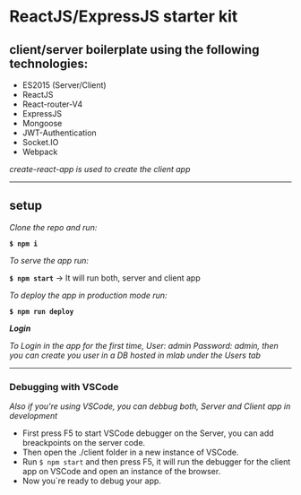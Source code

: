 # ReactJS/ExpressJS starter kit

## client/server boilerplate using the following technologies:

- ES2015 (Server/Client)
- ReactJS
- React-router-V4
- ExpressJS
- Mongoose
- JWT-Authentication
- Socket.IO
- Webpack

*create-react-app is used to create the client app*

___

## setup

*Clone the repo and run:*

**<code>$ npm i</code>**

*To serve the app run:*

**<code>$ npm start</code>** -> It will run both, server and client app

*To deploy the app in production mode run:*

**<code>$ npm run deploy</code>**

***Login***

*To Login in the app for the first time, User: admin Password: admin, then you can create you user in a DB hosted in mlab under the Users tab*

___

### Debugging with VSCode

*Also if you're using VSCode, you can debbug both, Server and Client app in development*

- First press F5 to start VSCode debugger on the Server, you can add breackpoints on the server code.
- Then open the ./client folder in a new instance of VSCode.
- Run <code>$ npm start</code> and then press F5, it will run the debugger for the client app on VSCode and open an instance of the browser.
- Now you´re ready to debug your app.